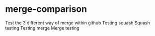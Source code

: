 # merge-comparison
Test the 3 different way of merge within github
Testing squash
Squash testing
Testing merge
Merge testing
